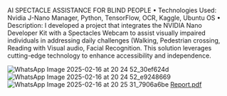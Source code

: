 AI SPECTACLE ASSISTANCE FOR BLIND PEOPLE 
• Technologies Used: Nvidia J-Nano Manager, Python, TensorFlow, OCR, Kaggle, Ubuntu OS 
• Description: I developed a project that integrates the NVIDIA Nano Developer Kit with a Spectacles Webcam to assist 
visually impaired individuals in addressing daily challenges (Walking, Pedestrian crossing, Reading with Visual
audio, Facial Recognition. This solution leverages cutting-edge technology to enhance accessibility and independence.

![WhatsApp Image 2025-02-16 at 20 24 52_30ef624d](https://github.com/user-attachments/assets/909b8fe5-9017-4df5-b107-a01d0dd3238f)
![WhatsApp Image 2025-02-16 at 20 24 52_e9248669](https://github.com/user-attachments/assets/505825ed-a906-4acb-a455-c3e3dc74fb0a)
![WhatsApp Image 2025-02-16 at 20 25 31_7906a6be](https://github.com/user-attachments/assets/9cf12d92-11f0-4327-83b0-c3ccd70cb974)
[Report.pdf](https://github.com/user-attachments/files/18815119/Report.pdf)
